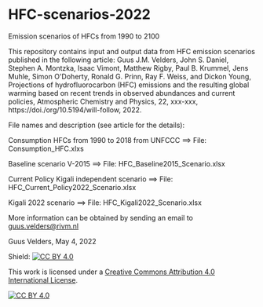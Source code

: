 # HFC-scenarios-2022
Emission scenarios of HFCs from 1990 to 2100

This repository contains input and output data from HFC emission scenarios published in the following article:
Guus J.M. Velders, John S. Daniel, Stephen A. Montzka, Isaac Vimont, Matthew Rigby, Paul B. Krummel, Jens Muhle, Simon O'Doherty, Ronald G. Prinn, Ray F. Weiss, and Dickon Young, Projections of hydrofluorocarbon (HFC) emissions and the resulting global warming based on recent trends in observed abundances and current policies, Atmospheric Chemistry and Physics, 22, xxx-xxx, https://doi./org/10.5194/will-follow, 2022.

File names and description (see article for the details):

Consumption HFCs from 1990 to 2018 from UNFCCC ==>  File: Consumption_HFC.xlxs

Baseline scenario V-2015 ==>                        File: HFC_Baseline2015_Scenario.xlsx

Current Policy Kigali independent scenario ==>      File: HFC_Current_Policy2022_Scenario.xlsx

Kigali 2022 scenario ==>                            File: HFC_Kigali2022_Scenario.xlsx

More information can be obtained by sending an email to guus.velders@rivm.nl

Guus Velders, May 4, 2022

Shield: [![CC BY 4.0][cc-by-shield]][cc-by]

This work is licensed under a
[Creative Commons Attribution 4.0 International License][cc-by].

[![CC BY 4.0][cc-by-image]][cc-by]

[cc-by]: http://creativecommons.org/licenses/by/4.0/
[cc-by-image]: https://i.creativecommons.org/l/by/4.0/88x31.png
[cc-by-shield]: https://img.shields.io/badge/License-CC%20BY%204.0-lightgrey.svg

